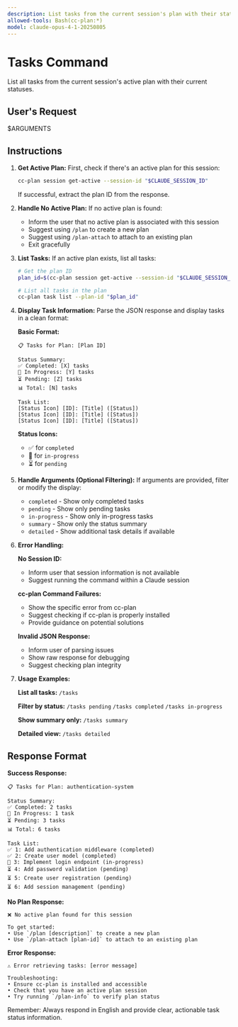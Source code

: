 ```yaml
---
description: List tasks from the current session's plan with their statuses
allowed-tools: Bash(cc-plan:*)
model: claude-opus-4-1-20250805
---
```


# Tasks Command

List all tasks from the current session's active plan with their current statuses.

## User's Request
$ARGUMENTS

## Instructions

1. **Get Active Plan:**
   First, check if there's an active plan for this session:

   ```bash
   cc-plan session get-active --session-id "$CLAUDE_SESSION_ID"
   ```

   If successful, extract the plan ID from the response.

2. **Handle No Active Plan:**
   If no active plan is found:

   - Inform the user that no active plan is associated with this session
   - Suggest using `/plan` to create a new plan
   - Suggest using `/plan-attach` to attach to an existing plan
   - Exit gracefully

3. **List Tasks:**
   If an active plan exists, list all tasks:

   ```bash
   # Get the plan ID
   plan_id=$(cc-plan session get-active --session-id "$CLAUDE_SESSION_ID" | jq -r '.planId')

   # List all tasks in the plan
   cc-plan task list --plan-id "$plan_id"
   ```

4. **Display Task Information:**
   Parse the JSON response and display tasks in a clean format:

   **Basic Format:**
   ```
   📋 Tasks for Plan: [Plan ID]

   Status Summary:
   ✅ Completed: [X] tasks
   🔄 In Progress: [Y] tasks
   ⏳ Pending: [Z] tasks
   📊 Total: [N] tasks

   Task List:
   [Status Icon] [ID]: [Title] ([Status])
   [Status Icon] [ID]: [Title] ([Status])
   [Status Icon] [ID]: [Title] ([Status])
   ```

   **Status Icons:**
   - ✅ for `completed`
   - 🔄 for `in-progress`
   - ⏳ for `pending`

5. **Handle Arguments (Optional Filtering):**
   If arguments are provided, filter or modify the display:

   - `completed` - Show only completed tasks
   - `pending` - Show only pending tasks
   - `in-progress` - Show only in-progress tasks
   - `summary` - Show only the status summary
   - `detailed` - Show additional task details if available

6. **Error Handling:**

   **No Session ID:**
   - Inform user that session information is not available
   - Suggest running the command within a Claude session

   **cc-plan Command Failures:**
   - Show the specific error from cc-plan
   - Suggest checking if cc-plan is properly installed
   - Provide guidance on potential solutions

   **Invalid JSON Response:**
   - Inform user of parsing issues
   - Show raw response for debugging
   - Suggest checking plan integrity

7. **Usage Examples:**

   **List all tasks:**
   `/tasks`

   **Filter by status:**
   `/tasks pending`
   `/tasks completed`
   `/tasks in-progress`

   **Show summary only:**
   `/tasks summary`

   **Detailed view:**
   `/tasks detailed`

## Response Format

**Success Response:**
```
📋 Tasks for Plan: authentication-system

Status Summary:
✅ Completed: 2 tasks
🔄 In Progress: 1 task
⏳ Pending: 3 tasks
📊 Total: 6 tasks

Task List:
✅ 1: Add authentication middleware (completed)
✅ 2: Create user model (completed)
🔄 3: Implement login endpoint (in-progress)
⏳ 4: Add password validation (pending)
⏳ 5: Create user registration (pending)
⏳ 6: Add session management (pending)
```

**No Plan Response:**
```
❌ No active plan found for this session

To get started:
• Use `/plan [description]` to create a new plan
• Use `/plan-attach [plan-id]` to attach to an existing plan
```

**Error Response:**
```
⚠️ Error retrieving tasks: [error message]

Troubleshooting:
• Ensure cc-plan is installed and accessible
• Check that you have an active plan session
• Try running `/plan-info` to verify plan status
```

Remember: Always respond in English and provide clear, actionable task status information.